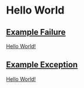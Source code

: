 # Hello World

## [Example Failure](-)
[Hello World!](- "?=getGreetingFailure()")

## [Example Exception](-)
[Hello World!](- "?=getGreetingException()")